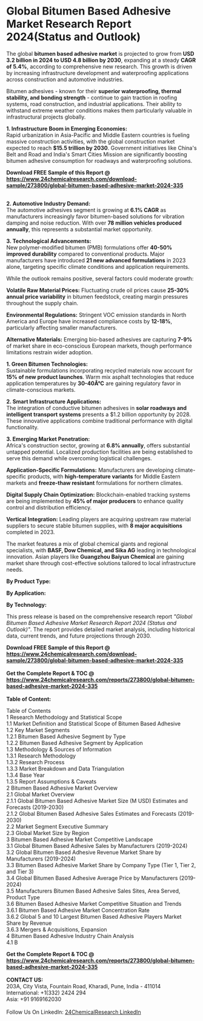 <h1>Global Bitumen Based Adhesive Market Research Report 2024(Status and Outlook)</h1><p>The global <strong>bitumen based adhesive market</strong> is projected to grow from <strong>USD 3.2 billion in 2024 to USD 4.8 billion by 2030</strong>, expanding at a steady <strong>CAGR of 5.4%</strong>, according to comprehensive new research. This growth is driven by increasing infrastructure development and waterproofing applications across construction and automotive industries.</p><p>Bitumen adhesives - known for their <strong>superior waterproofing, thermal stability, and bonding strength</strong> - continue to gain traction in roofing systems, road construction, and industrial applications. Their ability to withstand extreme weather conditions makes them particularly valuable in infrastructural projects globally.</p><p><strong>1. Infrastructure Boom in Emerging Economies:</strong><br>
Rapid urbanization in Asia-Pacific and Middle Eastern countries is fueling massive construction activities, with the global construction market expected to reach <strong>$15.5 trillion by 2030</strong>. Government initiatives like China's Belt and Road and India's Smart Cities Mission are significantly boosting bitumen adhesive consumption for roadways and waterproofing solutions.</p><div><b>Download FREE Sample of this Report @ 
            <a href="https://www.24chemicalresearch.com/download-sample/273800/global-bitumen-based-adhesive-market-2024-335">
            https://www.24chemicalresearch.com/download-sample/273800/global-bitumen-based-adhesive-market-2024-335</a></b></div><br><p><strong>2. Automotive Industry Demand:</strong><br>
The automotive adhesives segment is growing at <strong>6.1% CAGR</strong> as manufacturers increasingly favor bitumen-based solutions for vibration damping and noise reduction. With over <strong>78 million vehicles produced annually</strong>, this represents a substantial market opportunity.</p><p><strong>3. Technological Advancements:</strong><br>
New polymer-modified bitumen (PMB) formulations offer <strong>40-50% improved durability</strong> compared to conventional products. Major manufacturers have introduced <strong>21 new advanced formulations</strong> in 2023 alone, targeting specific climate conditions and application requirements.</p><p>While the outlook remains positive, several factors could moderate growth:</p><p><strong>Volatile Raw Material Prices:</strong> Fluctuating crude oil prices cause <strong>25-30% annual price variability</strong> in bitumen feedstock, creating margin pressures throughout the supply chain.</p><p><strong>Environmental Regulations:</strong> Stringent VOC emission standards in North America and Europe have increased compliance costs by <strong>12-18%</strong>, particularly affecting smaller manufacturers.</p><p><strong>Alternative Materials:</strong> Emerging bio-based adhesives are capturing <strong>7-9%</strong> of market share in eco-conscious European markets, though performance limitations restrain wider adoption.</p><p><strong>1. Green Bitumen Technologies:</strong><br>
Sustainable formulations incorporating recycled materials now account for <strong>15% of new product launches</strong>. Warm mix asphalt technologies that reduce application temperatures by <strong>30-40Â°C</strong> are gaining regulatory favor in climate-conscious markets.</p><p><strong>2. Smart Infrastructure Applications:</strong><br>
The integration of conductive bitumen adhesives in <strong>solar roadways and intelligent transport systems</strong> presents a $1.2 billion opportunity by 2028. These innovative applications combine traditional performance with digital functionality.</p><p><strong>3. Emerging Market Penetration:</strong><br>
Africa's construction sector, growing at <strong>6.8% annually</strong>, offers substantial untapped potential. Localized production facilities are being established to serve this demand while overcoming logistical challenges.</p><p><strong>Application-Specific Formulations:</strong> Manufacturers are developing climate-specific products, with <strong>high-temperature variants</strong> for Middle Eastern markets and <strong>freeze-thaw resistant</strong> formulations for northern climates.</p><p><strong>Digital Supply Chain Optimization:</strong> Blockchain-enabled tracking systems are being implemented by <strong>45% of major producers</strong> to enhance quality control and distribution efficiency.</p><p><strong>Vertical Integration:</strong> Leading players are acquiring upstream raw material suppliers to secure stable bitumen supplies, with <strong>8 major acquisitions</strong> completed in 2023.</p><p>The market features a mix of global chemical giants and regional specialists, with <strong>BASF, Dow Chemical, and Sika AG</strong> leading in technological innovation. Asian players like <strong>Guangzhou Baiyun Chemical</strong> are gaining market share through cost-effective solutions tailored to local infrastructure needs.</p><p><strong>By Product Type:</strong></p><p><strong>By Application:</strong></p><p><strong>By Technology:</strong></p><p>This press release is based on the comprehensive research report <em>"Global Bitumen Based Adhesive Market Research Report 2024 (Status and Outlook)"</em>. The report provides detailed market analysis, including historical data, current trends, and future projections through 2030.</p><div><b>Download FREE Sample of this Report @ 
            <a href="https://www.24chemicalresearch.com/download-sample/273800/global-bitumen-based-adhesive-market-2024-335">
            https://www.24chemicalresearch.com/download-sample/273800/global-bitumen-based-adhesive-market-2024-335</a></b></div><br><div><b>Get the Complete Report & TOC @ 
            <a href="https://www.24chemicalresearch.com/reports/273800/global-bitumen-based-adhesive-market-2024-335">
            https://www.24chemicalresearch.com/reports/273800/global-bitumen-based-adhesive-market-2024-335</a></b></div><br>
            <b>Table of Content:</b><p>Table of Contents<br />
1 Research Methodology and Statistical Scope<br />
1.1 Market Definition and Statistical Scope of Bitumen Based Adhesive<br />
1.2 Key Market Segments<br />
1.2.1 Bitumen Based Adhesive Segment by Type<br />
1.2.2 Bitumen Based Adhesive Segment by Application<br />
1.3 Methodology & Sources of Information<br />
1.3.1 Research Methodology<br />
1.3.2 Research Process<br />
1.3.3 Market Breakdown and Data Triangulation<br />
1.3.4 Base Year<br />
1.3.5 Report Assumptions & Caveats<br />
2 Bitumen Based Adhesive Market Overview<br />
2.1 Global Market Overview<br />
2.1.1 Global Bitumen Based Adhesive Market Size (M USD) Estimates and Forecasts (2019-2030)<br />
2.1.2 Global Bitumen Based Adhesive Sales Estimates and Forecasts (2019-2030)<br />
2.2 Market Segment Executive Summary<br />
2.3 Global Market Size by Region<br />
3 Bitumen Based Adhesive Market Competitive Landscape<br />
3.1 Global Bitumen Based Adhesive Sales by Manufacturers (2019-2024)<br />
3.2 Global Bitumen Based Adhesive Revenue Market Share by Manufacturers (2019-2024)<br />
3.3 Bitumen Based Adhesive Market Share by Company Type (Tier 1, Tier 2, and Tier 3)<br />
3.4 Global Bitumen Based Adhesive Average Price by Manufacturers (2019-2024)<br />
3.5 Manufacturers Bitumen Based Adhesive Sales Sites, Area Served, Product Type<br />
3.6 Bitumen Based Adhesive Market Competitive Situation and Trends<br />
3.6.1 Bitumen Based Adhesive Market Concentration Rate<br />
3.6.2 Global 5 and 10 Largest Bitumen Based Adhesive Players Market Share by Revenue<br />
3.6.3 Mergers & Acquisitions, Expansion<br />
4 Bitumen Based Adhesive Industry Chain Analysis<br />
4.1 B</p><div><b>Get the Complete Report & TOC @ 
            <a href="https://www.24chemicalresearch.com/reports/273800/global-bitumen-based-adhesive-market-2024-335">
            https://www.24chemicalresearch.com/reports/273800/global-bitumen-based-adhesive-market-2024-335</a></b></div><br><b>CONTACT US:</b><br>
            203A, City Vista, Fountain Road, Kharadi, Pune, India - 411014<br>
            International: +1(332) 2424 294<br>
            Asia: +91 9169162030 <br><br>
            Follow Us On LinkedIn: <a href="https://www.linkedin.com/company/24chemicalresearch/">24ChemicalResearch LinkedIn</a>